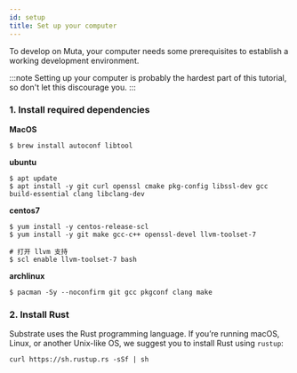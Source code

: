 ```yaml
---
id: setup
title: Set up your computer
---
```


To develop on Muta, your computer needs some prerequisites to establish a working development environment.

:::note
Setting up your computer is probably the hardest part of this tutorial, so don't let this discourage you.
:::

### 1. Install required dependencies
   
   **MacOS**

   ```
   $ brew install autoconf libtool
   ```
   **ubuntu**
 
   ```
   $ apt update
   $ apt install -y git curl openssl cmake pkg-config libssl-dev gcc build-essential clang libclang-dev
   ```

   **centos7**

   ```
   $ yum install -y centos-release-scl
   $ yum install -y git make gcc-c++ openssl-devel llvm-toolset-7

   # 打开 llvm 支持
   $ scl enable llvm-toolset-7 bash
   ```

   **archlinux**

   ```
   $ pacman -Sy --noconfirm git gcc pkgconf clang make
   ```

### 2. Install Rust 

Substrate uses the Rust programming language. If you’re running macOS, Linux, or another Unix-like OS, we suggest you to install Rust using `rustup`:

```
curl https://sh.rustup.rs -sSf | sh
```
